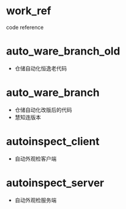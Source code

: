 # work_ref
code reference
# auto_ware_branch_old
- 仓储自动化恒逸老代码
# auto_ware_branch
- 仓储自动化改版后的代码
- 慧知连版本
# autoinspect_client
- 自动外观检客户端
# autoinspect_server
- 自动外观检服务端
